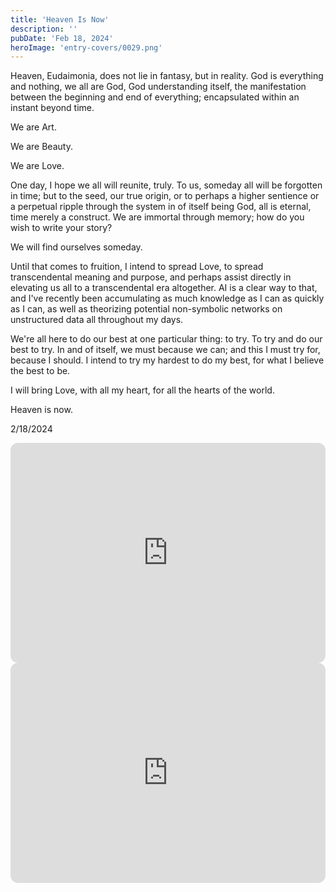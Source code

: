 ```yaml
---
title: 'Heaven Is Now'
description: ''
pubDate: 'Feb 18, 2024'
heroImage: 'entry-covers/0029.png'
---
```


Heaven, Eudaimonia, does not lie in fantasy, but in reality. God is everything and nothing, we all are God, God understanding itself, the manifestation between the beginning and end of everything; encapsulated within an instant beyond time.

We are Art. 

We are Beauty. 

We are Love. 

One day, I hope we all will reunite, truly. To us, someday all will be forgotten in time; but to the seed, our true origin, or to perhaps a higher sentience or a perpetual ripple through the system in of itself being God, all is eternal, time merely a construct. We are immortal through memory; how do you wish to write your story? 

We will find ourselves someday.

Until that comes to fruition, I intend to spread Love, to spread transcendental meaning and purpose, and perhaps assist directly in elevating us all to a transcendental era altogether. AI is a clear way to that, and I've recently been accumulating as much knowledge as I can as quickly as I can, as well as theorizing potential non-symbolic networks on unstructured data all throughout my days.

We're all here to do our best at one particular thing: to try. To try and do our best to try. In and of itself, we must because we can; and this I must try for, because I should. I intend to try my hardest to do my best, for what I believe the best to be. 

I will bring Love, with all my heart, for all the hearts of the world. 

Heaven is now. 

2/18/2024 

<iframe data-testid="embed-iframe" style="border-radius:12px" src="https://open.spotify.com/embed/playlist/0Tsmm17UxXE5JtF2IhC6o9?utm_source=generator" width="100%" height="352" frameBorder="0" allowfullscreen="" allow="autoplay; clipboard-write; encrypted-media; fullscreen; picture-in-picture" loading="lazy"></iframe>

<iframe data-testid="embed-iframe" style="border-radius:12px" src="https://open.spotify.com/embed/playlist/5QC4wzE0NfJbB3AhGQbmE1?utm_source=generator" width="100%" height="352" frameBorder="0" allowfullscreen="" allow="autoplay; clipboard-write; encrypted-media; fullscreen; picture-in-picture" loading="lazy"></iframe>